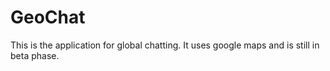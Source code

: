 GeoChat
=======

This is the application for global chatting. It uses google maps and is still in beta phase.
